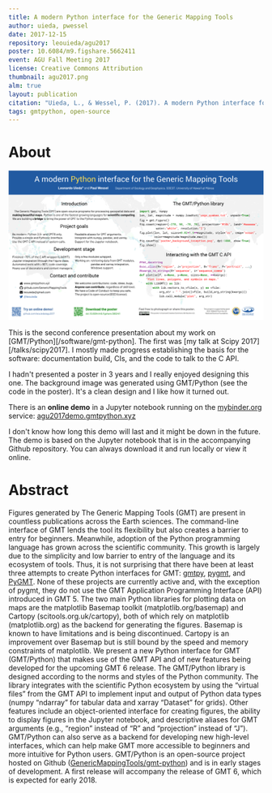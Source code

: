 ```yaml
---
title: A modern Python interface for the Generic Mapping Tools
author: uieda, pwessel
date: 2017-12-15
repository: leouieda/agu2017
poster: 10.6084/m9.figshare.5662411
event: AGU Fall Meeting 2017
license: Creative Commons Attribution
thumbnail: agu2017.png
alm: true
layout: publication
citation: "Uieda, L., & Wessel, P. (2017). A modern Python interface for the Generic Mapping Tools. In Eos Trans. AGU (Abstract IN51B-0018)."
tags: gmtpython, open-source
---
```


# About

![The poster presented at the meeting.](/images/poster-agu2017.png)

This is the second conference presentation about my work on
[GMT/Python][/software/gmt-python]. The first was [my talk at Scipy
2017][/talks/scipy2017]. I mostly made progress establishing the basis for the
software: documentation build, CIs, and the code to talk to the C API.

I hadn't presented a poster in 3 years and I really enjoyed designing this one.
The background image was generated using GMT/Python (see the code in the
poster). It's a clean design and I like how it turned out.

There is an **online demo** in a Jupyter notebook running on the
[mybinder.org](https://mybinder.org/) service:
[agu2017demo.gmtpython.xyz](http://agu2017demo.gmtpython.xyz)

I don't know how long this demo will last and it might be down in the future.
The demo is based on the Jupyter notebook that is in the accompanying Github
repository. You can always download it and run locally or view it online.


# Abstract

Figures generated by The Generic Mapping Tools (GMT) are present in countless
publications across the Earth sciences. The command-line interface of GMT lends
the tool its flexibility but also creates a barrier to entry for beginners.
Meanwhile, adoption of the Python programming language has grown across the
scientific community. This growth is largely due to the simplicity and low
barrier to entry of the language and its ecosystem of tools. Thus, it is not
surprising that there have been at least three attempts to create Python
interfaces for GMT: [gmtpy](https://github.com/emolch/gmtpy),
[pygmt](https://github.com/ian-r-rose/pygmt), and
[PyGMT](https://github.com/glimmer-cism/PyGMT). None of these projects are
currently active and, with the exception of pygmt, they do not use the GMT
Application Programming Interface (API) introduced in GMT 5.  The two main
Python libraries for plotting data on maps are the matplotlib Basemap toolkit
(matplotlib.org/basemap) and Cartopy (scitools.org.uk/cartopy), both of which
rely on matplotlib (matplotlib.org) as the backend for generating the figures.
Basemap is known to have limitations and is being discontinued.  Cartopy is an
improvement over Basemap but is still bound by the speed and memory constraints
of matplotlib. We present a new Python interface for GMT (GMT/Python) that
makes use of the GMT API and of new features being developed for the upcoming
GMT 6 release. The GMT/Python library is designed according to the norms and
styles of the Python community. The library integrates with the scientific
Python ecosystem by using the “virtual files” from the GMT API to implement
input and output of Python data types (numpy “ndarray” for tabular data and
xarray “Dataset” for grids). Other features include an object-oriented
interface for creating figures, the ability to display figures in the Jupyter
notebook, and descriptive aliases for GMT arguments (e.g., “region” instead of
“R” and “projection” instead of “J”). GMT/Python can also serve as a backend
for developing new high-level interfaces, which can help make GMT more
accessible to beginners and more intuitive for Python users. GMT/Python is an
open-source project hosted on Github
([GenericMappingTools/gmt-python](https://github.com/GenericMappingTools/gmt-python))
and is in early stages of development. A first release will accompany the
release of  GMT 6, which is expected for early 2018.
